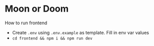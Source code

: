 # Moon or Doom

How to run frontend

- Create `.env` using `.env.example` as template. Fill in env var values
- `cd frontend && npm i && npm run dev`
